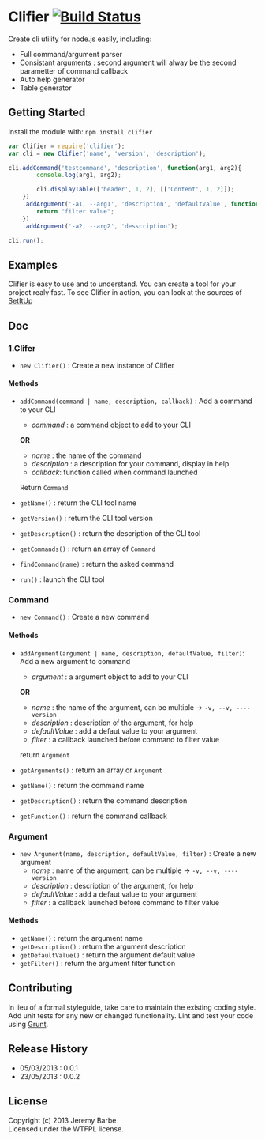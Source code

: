# Clifier [![Build Status](https://secure.travis-ci.org/CapMousse/Clifier.png?branch=master)](http://travis-ci.org/CapMousse/Clifier)

Create cli utility for node.js easily, including:
 - Full command/argument parser
 - Consistant arguments : second argument will alway be the second parametter of command callback
 - Auto help generator
 - Table generator

## Getting Started
Install the module with: `npm install clifier`

```javascript
var Clifier = require('clifier');
var cli = new Clifier('name', 'version', 'description');

cli.addCommand('testcommand', 'description', function(arg1, arg2){
        console.log(arg1, arg2);

        cli.displayTable(['header', 1, 2], [['Content', 1, 2]]);
    })
    .addArgument('-a1, --arg1', 'description', 'defaultValue', function(value){
        return "filter value";
    })
    .addArgument('-a2, --arg2', 'desscription');

cli.run();
```

## Examples
Clifier is easy to use and to understand. You can create a tool for your project realy fast.
To see Clifier in action, you can look at the sources of [SetItUp](https://github.com/CapMousse/setitup)

## Doc

### 1.Clifer
- `new Clifier()` : Create a new instance of Clifier

#### Methods
- `addCommand(command | name, description, callback)` : Add a command to your CLI
  - *command* : a command object to add to your CLI
  
  **OR**
  - *name* : the name of the command
  - *description* : a description for your command, display in help
  - *callback*: function called when command launched


  Return `Command`

- `getName()` : return the CLI tool name
- `getVersion()` : return the CLI tool version
- `getDescription()` : return the description of the CLI tool
- `getCommands()` : return an array of `Command`
- `findCommand(name)` : return the asked command
- `run()` : launch the CLI tool


### Command

- `new Command()` : Create a new command

#### Methods

- `addArgument(argument | name, description, defaultValue, filter)`: Add a new argument to command
  - *argument* : a argument object to add to your CLI
  
  **OR**
  - *name* : the name of the argument, can be multiple -> `-v, --v, ----version`
  - *description* : description of the argument, for help
  - *defaultValue* : add a defaut value to your argument
  - *filter* : a callback launched before command to filter value
  
  return `Argument`
  
- `getArguments()` : return an array or `Argument`
- `getName()` : return the command name
- `getDescription()` : return the command description
- `getFunction()` : return the command callback


### Argument

- `new Argument(name, description, defaultValue, filter)` : Create a new argument
  - *name* : name of the argument, can be multiple -> `-v, --v, ----version`
  - *description* : description of the argument, for help
  - *defaultValue* : add a defaut value to your argument
  - *filter* : a callback launched before command to filter value

#### Methods

- `getName()` : return the argument name
- `getDescription()` : return the argument description
- `getDefaultValue()` : return the argument default value
- `getFilter()` : return the argument filter function

## Contributing
In lieu of a formal styleguide, take care to maintain the existing coding style. Add unit tests for any new or changed functionality. Lint and test your code using [Grunt](http://gruntjs.com/).

## Release History
- 05/03/2013 : 0.0.1
- 23/05/2013 : 0.0.2

## License
Copyright (c) 2013 Jeremy Barbe  
Licensed under the WTFPL license.
